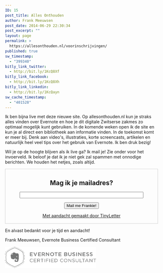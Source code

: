 ```yaml
---
ID: 15
post_title: Alles Onthouden
author: Frank Meeuwsen
post_date: 2014-06-29 22:30:34
post_excerpt: ""
layout: page
permalink: >
  https://allesonthouden.nl/voorinschrijvingen/
published: true
sw_timestamp:
  - "399340"
bitly_link_twitter:
  - http://bit.ly/1KcQ8Xf
bitly_link_facebook:
  - http://bit.ly/1KcQ8Xh
bitly_link_linkedin:
  - http://bit.ly/1KcQayn
sw_cache_timestamp:
  - "401528"
---
```

Ik ben bijna live met deze nieuwe site. Op allesonthouden.nl kun je straks alles vinden over Evernote en hoe je dit digitale Zwitserse zakmes zo optimaal mogelijk kunt gebruiken. In de komende weken open ik de site en kun je al direct een bibliotheek aan informatie vinden. In de toekomst komt er meer bij. Denk aan video's, illustraties, korte screencasts, artikelen en natuurlijk heel veel tips over het gebruik van Evernote. Ik ben druk bezig! 

Wil je op de hoogte blijven als ik live ga? Ik mail je! Zie onder voor het invoerveld. Ik beloof je dat ik je niet gek zal spammen met onnodige berichten. We houden het netjes, zoals altijd. 

<form style="border:1px solid #ccc;padding:3px;text-align:center;" action="https://tinyletter.com/allesonthouden" method="post" target="popupwindow" onsubmit="window.open('https://tinyletter.com/allesonthouden', 'popupwindow', 'scrollbars=yes,width=800,height=600');return true">
<h2><label for="tlemail">Mag ik je mailadres?</label></h2>
<p><input type="text" style="width:400px" name="email" id="tlemail" /></p>
<p><input type="hidden" value="1" name="embed"/></p>
<p><input type="submit" value="Mail me Frankie!" /></p>
<p><a href="https://tinyletter.com" target="_blank">Met aandacht gemaakt door TinyLetter</a></p></form>
         

<p>En alvast bedankt voor je tijd en aandacht!</p>

Frank Meeuwsen,
Evernote Business Certified Consultant

<img class="alignleft wp-image-20 size-medium" src="/images/2014/06/ebcc_text-300x70.png" alt="ebcc_text" width="300" height="70" />